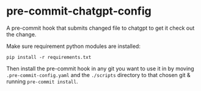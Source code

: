 pre-commit-chatgpt-config
=========================

A pre-commit hook that submits changed file to chatgpt to get it check out the change.

Make sure requirement python modules are installed:

	pip install -r requirements.txt

Then install the pre-commit hook in any git you want to use it in by moving `.pre-commit-config.yaml` and the `./scripts` directory to that chosen git & running `pre-commit install`.
